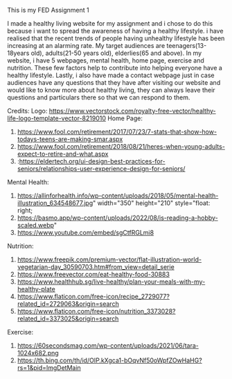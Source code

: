 This is my FED Assignment 1

I made a healthy living website for my assignment and i chose to do this because i want to spread the awareness of having a healthy lifestyle. i have realised that the recent trends of people having unhealthy lifestyle has been increasing at an alarming rate.
My target audiences are teenagers(13-18years old), adults(21-50 years old), elderlies(65 and above). In my website, i have 5 webpages, mental health, home page, exercise and nutrition. These few factors help to contribute into helping everyone have a healthy lifestyle. Lastly, i also have made a contact webpage just in case audiences have any questions that they have after visiting our website and would like to know more about healthy living, they can always leave their questions and particulars there so that we can respond to them.

Credits:
Logo: https://www.vectorstock.com/royalty-free-vector/healthy-life-logo-template-vector-8219010
Home Page: 
1. https://www.fool.com/retirement/2017/07/23/7-stats-that-show-how-todays-teens-are-making-smar.aspx
2. https://www.fool.com/retirement/2018/08/21/heres-when-young-adults-expect-to-retire-and-what.aspx
3. :https://eldertech.org/ui-design-best-practices-for-seniors/relationships-user-experience-design-for-seniors/

Mental Health:
1. https://allinforhealth.info/wp-content/uploads/2018/05/mental-health-illustration_634548677.jpg" width="350" height="210" style="float: right;
2. https://basmo.app/wp-content/uploads/2022/08/is-reading-a-hobby-scaled.webp"
3. https://www.youtube.com/embed/sgCtfRGLmi8

Nutrition:
1. https://www.freepik.com/premium-vector/flat-illustration-world-vegetarian-day_30590703.htm#from_view=detail_serie
2. https://www.freevector.com/eat-healthy-food-30883
3. https://www.healthhub.sg/live-healthy/plan-your-meals-with-my-healthy-plate
4. https://www.flaticon.com/free-icon/recipe_2729077?related_id=2729063&origin=search
5. https://www.flaticon.com/free-icon/nutrition_3373028?related_id=3373025&origin=search

Exercise: 
1. https://60secondsmag.com/wp-content/uploads/2021/06/tara-1024x682.png
2. https://th.bing.com/th/id/OIP.kXgca1-bOqvNf50oWpfZOwHaHG?rs=1&pid=ImgDetMain

